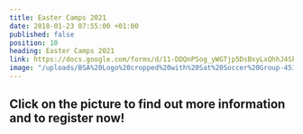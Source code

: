 ```yaml
---
title: Easter Camps 2021
date: 2018-01-23 07:55:00 +01:00
published: false
position: 10
heading: Easter Camps 2021
link: https://docs.google.com/forms/d/11-DDQnPSog_yWGTjp5DsBxyLxQhhJ4SkcQOA6nwJnzA/edit?usp=drive_web
image: "/uploads/BSA%20Logo%20cropped%20with%20Sat%20Soccer%20Group-451372.png"
---
```


## Click on the picture to find out more information and to register now!